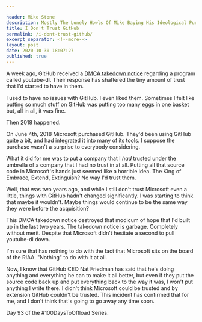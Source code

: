 ```yaml
---

header: Mike Stone
description: Mostly The Lonely Howls Of Mike Baying His Ideological Purity At The Moon
title: I Don't Trust GitHub
permalink: /i-dont-trust-github/
excerpt_separator: <!--more-->
layout: post
date: 2020-10-30 18:07:27
published: true
---
```


A week ago, GitHub received a [DMCA takedown notice](https://github.com/github/dmca/blob/master/2020/10/2020-10-23-RIAA.md) regarding a program called youtube-dl. Their response has shattered the tiny amount of trust that I'd started to have in them.

<!--more-->

I used to have no issues with GitHub. I even liked them. Sometimes I felt like putting so much stuff on GitHub was putting too many eggs in one basket but, all in all, it was fine.

Then 2018 happened.

On June 4th, 2018 Microsoft purchased GitHub. They'd been using GitHub quite a bit, and had integrated it into many of its tools. I suppose the purchase wasn't a surprise to everybody considering.

What it did for me was to put a company that I _had_ trusted under the umbrella of a company that I had no trust in at all. Putting all that source code in Microsoft's hands just seemed like a horrible idea. The King of Embrace, Extend, Extinguish? No way I'd trust them.

Well, that was two years ago, and while I still don't trust Microsoft even a little, things with GitHub hadn't changed significantly. I was starting to think that maybe it wouldn't. Maybe things would continue to be the same way they were before the acquisition?

This DMCA takedown notice destroyed that modicum of hope that I'd built up in the last two years. The takedown notice is garbage. Completely without merit. Despite that Microsoft didn't hesitate a second to pull youtube-dl down.

I'm sure that has nothing to do with the fact that Microsoft sits on the board of the RIAA. "Nothing" to do with it at all.

Now, I know that GitHub CEO Nat Friedman has said that he's doing anything and everything he can to make it all better, but even if they put the source code back up and put everything back to the way it was, I won't put anything I write there. I didn't think Microsoft could be trusted and by extension GitHub couldn't be trusted. This incident has confirmed that for me, and I don't think that's going to go away any time soon.

Day 93 of the #100DaysToOffload Series.